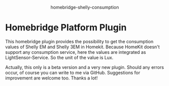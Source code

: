 <p align="center">
homebridge-shelly-consumption
</p>

# Homebridge Platform Plugin

This homebridge plugin provides the possibility to get the consumption values of Shelly EM and Shelly 3EM in Homekit. 
Because HomeKit doesn't support any consumption service, here the values are integrated as LightSensor-Service. So the unit of the value 
is Lux.

Actually, this only is a beta version and a very new plugin.
Should any errors occur, of course you can write to me via GitHub. Suggestions for improvement are welcome too.
Thanks a lot!